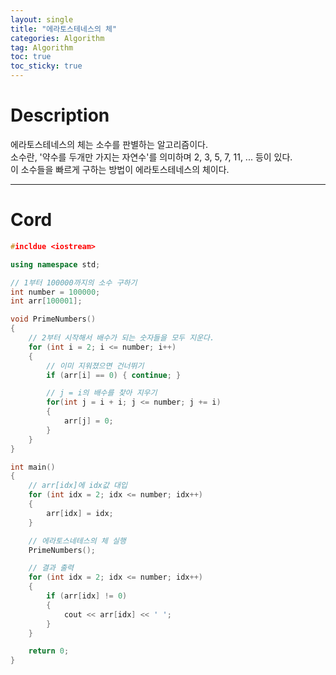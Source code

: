 ```yaml
---
layout: single
title: "에라토스테네스의 체"
categories: Algorithm
tag: Algorithm
toc: true
toc_sticky: true
---
```


# Description
에라토스테네스의 체는 소수를 판별하는 알고리즘이다. <br>
소수란, '약수를 두개만 가지는 자연수'를 의미하며 2, 3, 5, 7, 11, ... 등이 있다. <br>
이 소수들을 빠르게 구하는 방법이 에라토스테네스의 체이다.

***

# Cord
```c++
#incldue <iostream>

using namespace std;

// 1부터 100000까지의 소수 구하기
int number = 100000;
int arr[100001];

void PrimeNumbers()
{
    // 2부터 시작해서 배수가 되는 숫자들을 모두 지운다.
    for (int i = 2; i <= number; i++)
    {
        // 이미 지워졌으면 건너뛰기
        if (arr[i] == 0) { continue; }

        // j = i의 배수를 찾아 지우기
        for(int j = i + i; j <= number; j += i)
        {
            arr[j] = 0;
        }
    }
}

int main()
{
    // arr[idx]에 idx값 대입
    for (int idx = 2; idx <= number; idx++)
    {
        arr[idx] = idx;
    }

    // 에라토스네테스의 체 실행
    PrimeNumbers();

    // 결과 출력
    for (int idx = 2; idx <= number; idx++)
    {
        if (arr[idx] != 0) 
        {
            cout << arr[idx] << ' ';
        }
    }

    return 0;
}
```